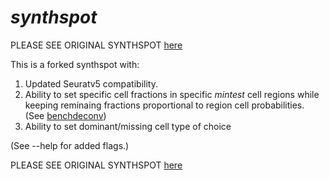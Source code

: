 # _synthspot_

PLEASE SEE ORIGINAL SYNTHSPOT [here](https://github.com/saeyslab/synthspot)

This is a forked synthspot with:
1. Updated Seuratv5 compatibility.
2. Ability to set specific cell fractions in specific _mintest_ cell regions while keeping reminaing fractions proportional to region cell probabilities. (See [benchdeconv](https://github.com/jaychowcl/benchdeconv))
3. Ability to set dominant/missing cell type of choice

(See --help for added flags.)


PLEASE SEE ORIGINAL SYNTHSPOT [here](https://github.com/saeyslab/synthspot)
